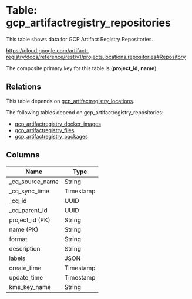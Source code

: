 # Table: gcp_artifactregistry_repositories

This table shows data for GCP Artifact Registry Repositories.

https://cloud.google.com/artifact-registry/docs/reference/rest/v1/projects.locations.repositories#Repository

The composite primary key for this table is (**project_id**, **name**).

## Relations

This table depends on [gcp_artifactregistry_locations](gcp_artifactregistry_locations).

The following tables depend on gcp_artifactregistry_repositories:
  - [gcp_artifactregistry_docker_images](gcp_artifactregistry_docker_images)
  - [gcp_artifactregistry_files](gcp_artifactregistry_files)
  - [gcp_artifactregistry_packages](gcp_artifactregistry_packages)

## Columns

| Name          | Type          |
| ------------- | ------------- |
|_cq_source_name|String|
|_cq_sync_time|Timestamp|
|_cq_id|UUID|
|_cq_parent_id|UUID|
|project_id (PK)|String|
|name (PK)|String|
|format|String|
|description|String|
|labels|JSON|
|create_time|Timestamp|
|update_time|Timestamp|
|kms_key_name|String|
